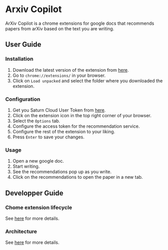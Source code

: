 # Arxiv Copilot

ArXiv Copilot is a chrome extensions for google docs that recommends papers from arXiv based on the text you are writing.

## User Guide

### Installation

1. Download the latest version of the extension from [here](https://github.com/artefactory/redisventures-hackunamadata).
2. Go to `chrome://extensions/` in your browser.
3. Click on `Load unpacked` and select the folder where you downloaded the extension.

### Configuration

1. Get you Saturn Cloud User Token from [here](https://app.community.saturnenterprise.io/dash/o/community/user-details/).
2. Click on the extension icon in the top right corner of your browser.
3. Select the `Options` tab.
4. Configure the access token for the recommendation service.
5. Configure the rest of the extension to your liking.
6. Press `Enter` to save your changes.

### Usage

1. Open a new google doc.
2. Start writing.
3. See the recommendations pop up as you write.
4. Click on the recommendations to open the paper in a new tab.

## Developper Guide

### Chome extension lifecycle

See [here](https://developer.chrome.com/extensions/getstarted#manifest) for more details.

### Architecture

See [here](../README.md) for more details.